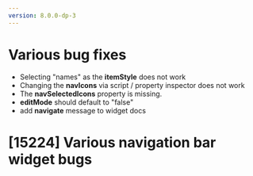 ```yaml
---
version: 8.0.0-dp-3
---
```

# Various bug fixes
* Selecting "names" as the **itemStyle** does not work
* Changing the **navIcons** via script / property inspector does not work
* The **navSelectedIcons** property is missing.
* **editMode** should default to "false"
* add **navigate** message to widget docs

# [15224] Various navigation bar widget bugs
